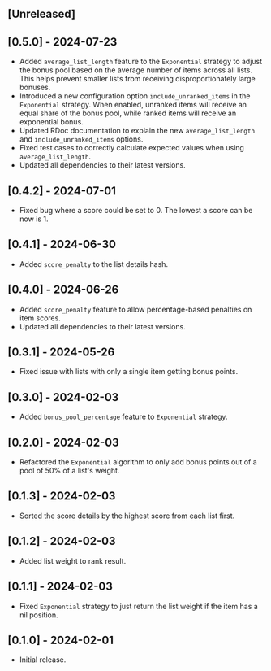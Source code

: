 ## [Unreleased]

## [0.5.0] - 2024-07-23
- Added `average_list_length` feature to the `Exponential` strategy to adjust the bonus pool based on the average number of items across all lists. This helps prevent smaller lists from receiving disproportionately large bonuses.
- Introduced a new configuration option `include_unranked_items` in the `Exponential` strategy. When enabled, unranked items will receive an equal share of the bonus pool, while ranked items will receive an exponential bonus.
- Updated RDoc documentation to explain the new `average_list_length` and `include_unranked_items` options.
- Fixed test cases to correctly calculate expected values when using `average_list_length`.
- Updated all dependencies to their latest versions.

## [0.4.2] - 2024-07-01
- Fixed bug where a score could be set to 0. The lowest a score can be now is 1.

## [0.4.1] - 2024-06-30
- Added `score_penalty` to the list details hash.

## [0.4.0] - 2024-06-26
- Added `score_penalty` feature to allow percentage-based penalties on item scores.
- Updated all dependencies to their latest versions.

## [0.3.1] - 2024-05-26
- Fixed issue with lists with only a single item getting bonus points.

## [0.3.0] - 2024-02-03
- Added `bonus_pool_percentage` feature to `Exponential` strategy.

## [0.2.0] - 2024-02-03
- Refactored the `Exponential` algorithm to only add bonus points out of a pool of 50% of a list's weight.

## [0.1.3] - 2024-02-03
- Sorted the score details by the highest score from each list first.

## [0.1.2] - 2024-02-03
- Added list weight to rank result.

## [0.1.1] - 2024-02-03
- Fixed `Exponential` strategy to just return the list weight if the item has a nil position.

## [0.1.0] - 2024-02-01
- Initial release.
